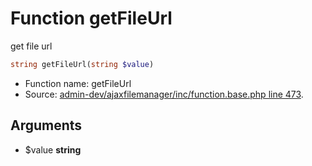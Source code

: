 Function getFileUrl
===========================

get file url



```php
string getFileUrl(string $value)
```

* Function name: getFileUrl
* Source: [admin-dev/ajaxfilemanager/inc/function.base.php line 473](https://github.com/PrestaShop/PrestaShop/blob/1.5.0.1/admin-dev/ajaxfilemanager/inc/function.base.php#L473).

Arguments
---------

* $value **string**

